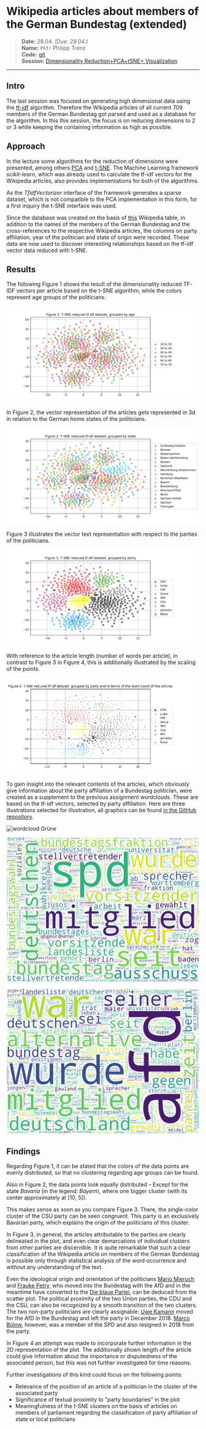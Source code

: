 # Wikipedia articles about members of the German Bundestag (extended)

> **Date:** 28.04. *(Due: 29.04.)*  
> **Name:** `PhTr` Philipp Trenz  
> **Code:** [git](https://github.com/philipptrenz/Text-Visualisation-in-Practice/tree/master/03_dimension_reduction)  
> **Session:** [Dimensionality Reduction+PCA+tSNE+ Visualization](../index)

----

## Intro

The last session was focused on generating high dimensional data using the [tf-idf](https://en.wikipedia.org/wiki/Tf–idf) algorithm. Therefore the Wikipedia articles of all current 709 members of the German Bundestag got parsed and used as a database for the algorithm. In this this session, the focus is on reducing dimensions to 2 or 3 while keeping the containing information as high as possible. 

## Approach

In the lecture some algorithms for the reduction of dimensions were presented, among others [PCA](https://en.wikipedia.org/wiki/Principal_component_analysis) and [t-SNE](https://en.wikipedia.org/wiki/T-distributed_stochastic_neighbor_embedding). The Machine Learning framework _scikit-learn_, which was already used to calculate the tf-idf vectors for the Wikipedia articles, also provides implementations for both of the algorithms. 

As the _TfidfVectorizer_ interface of the framework generates a sparse dataset, which is not compatible to the PCA implementation in this form, for a first inquiry the t-SNE interface was used.

Since the database was created on the basis of [this](https://de.wikipedia.org/wiki/Liste_der_Mitglieder_des_Deutschen_Bundestages_(19._Wahlperiode)#Abgeordnete) Wikipedia table, in addition to the names of the members of the German Bundestag and the cross-references to the respective Wikipedia articles, the columns on party affiliation, year of the politician and state of origin were recorded. These data are now used to discover interesting relationships based on the tf-idf vector data reduced with t-SNE.

## Results

The following Figure 1 shows the result of the dimensionality reduced TF-IDF vectors per article based on the t-SNE algorithm, while the colors represent age groups of the politicians. 

![Figure 1](img/fig1_tsne_plot_per_age.png)

In Figure 2, the vector representation of the articles gets represented in 3d in relation to the German home states of the politicians.

![Figure 2](img/fig2_tsne_plot_per_state.png)

Figure 3 illustrates the vector text representation with respect to the parties of the politicians.

![Figure 3](img/fig3_tsne_plot_per_party.png)

With reference to the article length (number of words per article), in contrast to Figure 3 in Figure 4, this is additionally illustrated by the scaling of the points.

![Figure 4](img/fig4_tsne_plot_per_party_with_article_size.png)

To gain insight into the relevant contents of the articles, which obviously give information about the party affiliation of a Bundestag politician, were created as a supplement to the previous assignment wordclouds. These are based on the tf-idf vectors, selected by party affiliation. Here are three illustrations selected for illustration, all graphics can be found [in the GitHub repository](https://github.com/philipptrenz/Text-Visualisation-in-Practice/tree/master/03_dimension_reduction/img).

![wordcloud Grüne](img/wordcloud_Grüne.png)

![wordcloud SPD](img/wordcloud_SPD.png)

![wordcloud AfD](img/wordcloud_AfD.png)

## Findings

Regarding Figure 1, it can be stated that the colors of the data points are evenly distributed, so that no clustering regarding age groups can be found. 

Also in Figure 2, the data points look equally distributed – Except for the state _Bavaria_ (in the legend: _Bayern_), where one bigger cluster (with its center approximately at \[10, 5\]). 

This makes sense as soon as you compare Figure 3. There, the single-color cluster of the CSU party can be seen congruent. This party is an exclusively Bavarian party, which explains the origin of the politicians of this cluster.

In Figure 3, in general, the articles attributable to the parties are clearly delineated in the plot, and even clear demarcations of individual clusters from other parties are discernible. It is quite remarkable that such a clear classification of the Wikipedia article on members of the German Bundestag is possible only through statistical analysis of the word occurrence and without any understanding of the text.

Even the ideological origin and orientation of the politicians [Mario Mieruch](https://de.wikipedia.org/wiki/Mario_Mieruch) and [Frauke Petry](https://de.wikipedia.org/wiki/Frauke_Petry), who moved into the Bundestag with the AfD and in the meantime have converted to the [Die blaue Partei](https://de.wikipedia.org/wiki/Die_blaue_Partei), can be deduced from the scatter plot. The political proximity of the two Union parties, the CDU and the CSU, can also be recognized by a smooth transition of the two clusters. The two non-party politicians are clearly assignable: [Uwe Kamann](https://de.wikipedia.org/wiki/Uwe_Kamann) moved for the AfD in the Bundestag and left the party in December 2018. [Marco Bülow](https://de.wikipedia.org/wiki/Marco_Bülow), however, was a member of the SPD and also resigned in 2018 from the party.

In Figure 4 an attempt was made to incorporate further information in the 2D representation of the plot. The additionally shown length of the article could give information about the importance or disputedness of the associated person, but this was not further investigated for time reasons.

Further investigations of this kind could focus on the following points:

* Relevance of the position of an article of a politician in the cluster of the associated party
* Significance of textual proximity to "party boundaries" in the plot
* Meaningfulness of the t-SNE clusters on the basis of articles on members of parliament regarding the classification of party affiliation of state or local politicians
